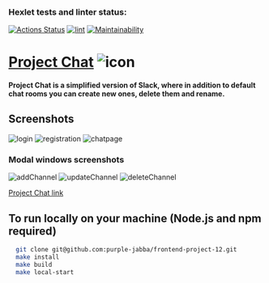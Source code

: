 ### Hexlet tests and linter status:
[![Actions Status](https://github.com/purple-jabba/frontend-project-12/actions/workflows/hexlet-check.yml/badge.svg)](https://github.com/purple-jabba/frontend-project-12/actions)
[![lint](https://github.com/purple-jabba/frontend-project-12/actions/workflows/lint.yml/badge.svg)](https://github.com/purple-jabba/frontend-project-12/actions/workflows/lint.yml)
[![Maintainability](https://api.codeclimate.com/v1/badges/285fb573722dc1169709/maintainability)](https://codeclimate.com/github/purple-jabba/frontend-project-12/maintainability)

# [Project Chat](https://chat-0df4.onrender.com/) ![icon](https://github.com/purple-jabba/frontend-project-12/assets/129978501/32128fbf-5ffe-4180-aa57-88fba5700e15)

 #### Project Chat is a simplified version of Slack, where in addition to default chat rooms you can create new ones, delete them and rename.

## Screenshots
![login](https://github.com/purple-jabba/frontend-project-12/assets/129978501/241fd6dc-c3fe-42e2-9fce-207a85aa01b2)
![registration](https://github.com/purple-jabba/frontend-project-12/assets/129978501/d237f3fe-bd98-4997-a12f-92ef80cc7e6e)
![chatpage](https://github.com/purple-jabba/frontend-project-12/assets/129978501/32e1f972-eddb-4188-a009-d5d8c9387f02)

### Modal windows screenshots
![addChannel](https://github.com/purple-jabba/frontend-project-12/assets/129978501/4526f843-e0d3-4116-851a-235206f95c9c)
![updateChannel](https://github.com/purple-jabba/frontend-project-12/assets/129978501/c08bb25a-920e-4a70-9bd3-4fa1312305a3)
![deleteChannel](https://github.com/purple-jabba/frontend-project-12/assets/129978501/f8cce6aa-c6d7-4825-8681-fa51442c14b6)

[Project Chat link](https://chat-0df4.onrender.com/)

## To run locally on your machine (Node.js and npm required)
```bash
  git clone git@github.com:purple-jabba/frontend-project-12.git
  make install
  make build
  make local-start
```
